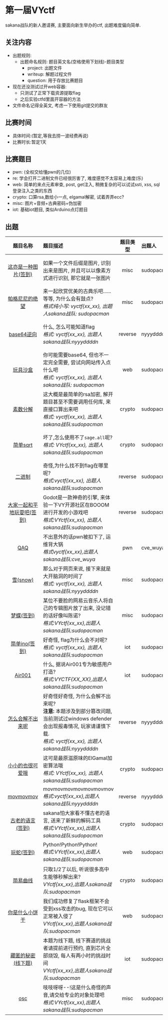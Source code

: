 # 第一届VYctf
sakana战队的新人邀请赛, 主要面向新生举办的ctf, 出题难度偏向简单.

## 关注内容
- 出题规则:
    - 出题命名规则: 题目英文名(空格使用下划线)-题目类型
        - project: 出题文件
        - writeup: 解题过程文件
        - question: 用于存放比赛题目
- 现在还没测试过开web容器:
    - 只测试了正常下载资源提取flag
    - 之后实验ctfd里面开容器的方法
- 文件命名记得全英文, 考虑一下使用git提交的群友

## 比赛时间
* 具体时间:(暂定,等我去捞一波经费再说)
* 比赛时长:暂定1天

## 比赛题目
* pwn: (全权交给懂pwn的几位)
* re: 学会打开二进制文件已经很厉害了, 难度感觉不太容易上难度(乐)
* web: 简单的来点元素审查, post, get注入, 稍微复杂的可以试试ssti, xss, sql登录注入之类的东西 
* crypto: 口算rsa,数给小一点, elgamal解密, 试着弄弄ecc?
* misc: 图片+音频+古典密码+伪加密
* iot: 基础iot题目, 类似Arduino点灯题目

## 出题
|                                   题目名称                                   | 题目描述                                                                                                                                                                        | 题目类型 | 出题人      | 题目难度 | 问题指向                                                                     |                               flag                               |
| :-------------------------------------------------------------------------: | :------------------------------------------------------------------------------------------------------------------------------------------------------------------------------ | :-----: | :--------- | :-----: | :-------------------------------------------------------------------------- | :--------------------------------------------------------------: |
|   [这亦是一种图片(签到)](./this_is_still_a_picture-misc/writeup/README.md)    | 如果一个文件后缀是图片, 识别出来是图片, 并且可以以像素方式进行识别, 那它就是一张图片                                                                                                   |   misc   | sudopacman |   baby   | 乐子题, 实际上算不上图片题, 以2进制形式打开文件, 能看到里面用0和1绘制了flag图像   |                         vyctf{Kfc_vw50}                          |
|        [帕格尼尼的绝望](./paganini_is_despair-misc/writeup/README.md)         | 来一起欣赏优美的古典乐吧......等等, 为什么会有鼓点?<br>*格式纯小写: vyctf{xx_xx},  出题人sakana战队: sudopacman*<br>                                                                 |   misc   | sudopacman |   eazy   | 音频题, 主要涉及了midi的使用, 摩斯密码, 与少部分的ascii解密(只有两个中括号)       |                         vyctf{fxxk_drum}                         |
|                   [base64逆向](./ez_base64_re/writeup.md)                    | 什么, 怎么可能知道flag<br>*格式: vyctf{xx_xx}, 出题人sakana战队:nyyyddddn*<br>                                                                                                    | reverse  | nyyyddddn  |  normal  | 简单的逆向题, 添加了base64编码, 不过对于经常看base64的人来说还是很简单           |                     vyctf{W31c0m3_70_vyc7f}                      |
|               [玩具沙盒](./ez_baby_box-web/writeup/README.md)                | 你可能需要base64, 但也不一定完全需要, 尝试向网站传入点什么吧<br>*格式: vyctf{xx_xx},  出题人sakana战队: sudopacman*<br>                                                              |   web    | sudopacman |   baby   | 非常有趣的web题, 主要涉及到代码审计, 还有一点小小的脑洞, 相比起来更像是闯关题      |                 vyctf{th1s_is_c0de9ate_baby_b0x}                 |
|                [素数分解](./ez_rsa-crypto/writeup/README.md)                 | 这大概是最简单的rsa加密, 解开题目甚至不需要调用任何库, 来直接口算出来吧<br>*格式: vyctf{xx_xx}, 出题人sakana战队:sudopacman*<br>                                                       |  crypto  | sudopacman |  normal  | rsa密码基础题型, 足够小的数方便在不使用工具的情况下直接得出密码                   |                  vyctf{R5a_1s_M0dern_pA55w0rd}                   |
|           [简单sqrt](./Nice_to_meet_sage-crypto/writeup/README.md)           | 坏了,怎么使用不了`sage.all`呢?<br>*格式: VYctf{xx_xx}, 出题人sakana战队:sudopacman*<br>                                                                                            |  crypto  | sudopacman |  normal  | 主要考察对sage的使用, 在编写中sage与python存在很多语法区别, 其中还有小部分爆破    |              VYctf{We_need_4_M0re_effect1ve_Meth0d}              |
|                   [二进制](./binary-re/writeup/README.md)                    | 奇怪,为什么找不到flag在哪里呢?<br>*格式:vyctf{xx_xx}, 出题人sakana战队:sudopacman*<br>                                                                                             | reverse  | sudopacman |  normal  | ctf逆向入门题, 考察逆向工具的基本使用与gcc和汇编语言的审计能力                   |            vyctf{Shl_1s_M0ve_the_b1n4ry_t0_the_left}             |
| [大家一起和平地玩耍吧(签到)](./godot_is_the_best_engine-re/writeup/README.md) | Godot是一款神奇的引擎, 来体验一下VY开源社区在BOOOM进行开发的小游戏吧<br>*格式:VYctf{xx_xx}, 出题人sakana战队:sudopacman*<br>                                                          | reverse  | sudopacman |   eazy   | 单纯地玩游戏, 或者进行简单地逆向, 找找关键词识别节点                             |                     VYctf{We1c0me_t0_VycTf}                      |
|                          [QAQ](./pwn_QAQ/wp_1.txt)                          | 不出意外的话pwn被扣下了, 运维背大锅<br>*格式vyctf{xx_xx},出题人sakana战队:cve_wuya*<br>                                                                                             |   pwn    | cve_wuya   |  normal  |                                                                             |                     vyctf{Qaq_me4n5_s4dne5s}                     |
|                 [雪(snow)](./snow-misc/writeup/writeup.md)                  | 那么对于网页来说, 接下来就是大开脑洞的时间了<br>*格式: vyctf{xx_xx}, 出题人sakana战队:nyyyddddn*<br>                                                                                 |   misc   | sudopacman |  normal  | 大概算检测对信息的检索能力吧, 最好还是往脑洞题出? 也不知道新生的信息检索能力怎么样 |                     vyctf{5n0w_15_834u71fu1}                     |
|            [梦蝶(签到)](./Missing_Albums-misc/writeup/readme.md)             | 某位不要脸的网易云音乐人将自己的专辑图片放了出来, 没记错的话好像叫陈诺?<br>*格式:VYctf{xx_xx},出题人sakana战队:sudopacman*<br>                                                         |   misc   | sudopacman |   baby   | 简单的修改图片宽高                                                            |                  VYctf{Fl4g_h1dden_Bel0w_1m4ge}                  |
|               [简单ino(签到)](./ez_ino-iot/writeup/readmd.md)                | 好奇怪, flag为什么会不对呢?<br>*格式: vyctf{xx_xx}, 出题人sakana战队:sudopacman*<br>                                                                                               |   iot    | sudopacman |  normal  | 简单的iot入门题, 考察对代码的基本审计与基础的lcd原理                            |                       vyctf{he1l0_Ardu1n0}                       |
|               [Air001](./beautiful_001-iot/writeup/README.md)               | 什么, 据说Air001专为敏感用户打造?<br>*格式:VYCTF{XX_XX},出题人sakana战队:sudopacman*<br>                                                                                           |   iot    | sudopacman |   eazy   | 涉及到对PCB板工具的基本使用                                                    |                      VYCTF{N1CE_T0_A1R001}                       |
|                  [怎么会解不出来呢](./怎么会解不出来呢/wp.md)                  | 好奇怪好奇怪, 为什么会解不出来呢?<br>**注意:** 本题涉及到部分篡改问题, 当前测试过windows defender会出现报毒情况, 玩家请谨慎下载.<br>*格式: vyctf{xx_xx}, 出题人sakana战队:nyyyddddn*<br> | reverse  | nyyyddddn  |   hard   | 程序运行的时候在main 函数前Destination就已经被init了                           |    vyctf{Oh__y0u_v3_l34rn3d_wh4t_4n_1n1t14l1z3r_funct10n_15}     |
|               [小小的也很可爱哦](./ez_elgamal-crypto/README.md)               | 这可是最原滋原味的ElGamal加密算法哦<br>*格式: VYctf{xx_xx}, 出题人sakana战队:sudopacman*<br>                                                                                       |  crypto  | sudopacman |  normal  | 简单的非对称加密算法, 需要爆破私钥                                             |       VYctf{ElG4m4l_15_4n_45ymmetr1c_encrypt10n_4lg0r1thm}       |
|                     [movmovmov](./movmovmov/writeup.md)                     | movmovmovmovmovmovmov<br>*格式:vyctf{xx_xx},出题人sakana战队:nyyyddddn*<br>                                                                                                      | reverse  | nyyyddddn  |   hard   | movmovmovmovmovmov                                                          |                  vyctf{M0V_MOV_M0V_MOV_M0V_MOV}                  |
|               [古老的语言(签到)](./brainfuck-crypto/writeup.md)               | sakana怕大家看不懂古老的语言, 送来了新鲜的解码工具<br>*格式:VYctf{xx_xx},出题人sakana战队:sudopacman*<br>                                                                            |  crypto  | sudopacman |   eazy   | 可以审计代码,也可以直接用vlang编译好后直接解码                                  |                     VYctf{welc0me_t0_crypt0}                     |
|             [玩蛇(签到)](./Dont_open_f12-web/writeup/readme.md)              | Python!Python!Python!<br>*格式:VYctf{xx_xx},出题人sakana战队:sudopacman*<br>                                                                                                     |   web    | sudopacman |   eazy   | 考验绕过javascript的禁用F12策略, 或者称为一个真正的游戏大神?                    |                VYctf{Pyth0n_15_thE_be5t_L4ngu4ge}                |
|          [简易曲线](./ez_curve-crypto/writeup/geogebra-exoirt.ggb)           | 只取1/2了以后, 听说很多高中生能够秒解出来?<br>*VYctf{xx_xx},出题人sakana战队:sudopacman*<br>                                                                                        |  crypto  | sudopacman |   hard   | 简单的几何问题, 可以通过对字符穷举爆破出来, 只不过好像不容易找参考, 难度给大一点   | VYctf{Ge0metry_que5t1on5_4re_u5u4lly_c0mpleted_thr0ugh_ge0gebr4} |
|            [你是什么小饼干](./we_need_admin-web/writeup/README.md)            | 我们成功修复了flask框架不会受到xss攻击的bug, 现在它可以正常被入侵了<br>*VYctf{xx_xx},出题人sakana战队:sudopacman*<br>                                                                |   web    | sudopacman |   hard   | 简单的xss攻击, 本题有较为完整的html审计, 获取cookie, 伪造cookie的渗透过程        |              VYctf{X5s_1s_0ur_f1r5t_M4ch1ne_1n_Web}              |
|         [藏匿的秘密(线下题)](./flag_is_hiding-iot/writeup/README.md)          | 本题为线下题, 线下赛道的挑战者请提前进行预约, 直到芯片全部烧毁, 每人有两小时的挑战时间<br>*VYctf{xx_xx},出题人sakana战队:sudopacman*<br>                                                |   iot    | sudopacman |   hard   | 嵌入式基础, 需要了解开发版基本原理, 能够实现烧录与测试等基本功能                  |           VYctf{We_5h4ll_F1ght_0n_the_5e4s_4nd_0ce4n5}           |
|                     [osc](./osc-misc/writeup/README.md)                     | 吱吱呀呀--!这是什么奇怪的声音,请交给专业的对象处理吧<br>*格式:VYctf{xx_xx},出题人sakana战队:sudopacman*<br>                                                                          |   misc   | sudopacman |   hard   | 基本音频原理                                                                  |                         VYctf{Ch1naN4ko}                         |